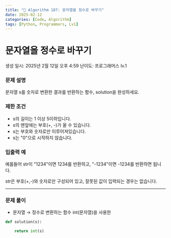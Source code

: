 ```yaml
---
title: "🧠 Algorithm 187: 문자열을 정수로 바꾸기"
date: 2025-02-12
categories: [Code, Algorithm]
tags: [Python, Programmers, Lv1]
---
```


# 문자열을 정수로 바꾸기

생성 일시: 2025년 2월 12일 오후 4:59
난이도: 프로그래머스 lv.1

### **문제 설명**

문자열 s를 숫자로 변환한 결과를 반환하는 함수, solution을 완성하세요.

### 제한 조건

- s의 길이는 1 이상 5이하입니다.
- s의 맨앞에는 부호(+, -)가 올 수 있습니다.
- s는 부호와 숫자로만 이루어져있습니다.
- s는 "0"으로 시작하지 않습니다.

### 입출력 예

예를들어 str이 "1234"이면 1234를 반환하고, "-1234"이면 -1234를 반환하면 됩니다.

str은 부호(+,-)와 숫자로만 구성되어 있고, 잘못된 값이 입력되는 경우는 없습니다.

---

### 문제 풀이

- 문자열 → 정수로 변환하는 함수 int(문자열)을 사용한

```python
def solution(s):

    return int(s)
```